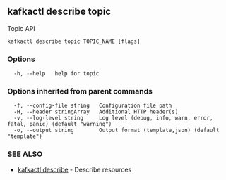 ## kafkactl describe topic

Topic API

```
kafkactl describe topic TOPIC_NAME [flags]
```

### Options

```
  -h, --help   help for topic
```

### Options inherited from parent commands

```
  -f, --config-file string   Configuration file path
  -H, --header stringArray   Additional HTTP header(s)
  -v, --log-level string     Log level (debug, info, warn, error, fatal, panic) (default "warning")
  -o, --output string        Output format (template,json) (default "template")
```

### SEE ALSO

* [kafkactl describe](kafkactl_describe.md)	 - Describe resources

